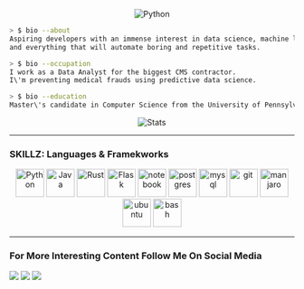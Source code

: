 <p align="center">
	<img title="Python" src="https://media1.giphy.com/media/L3bj6t3opdeNddYCyl/giphy.gif" />
 </p>

```bash
> $ bio --about
Aspiring developers with an immense interest in data science, machine learning,
and everything that will automate boring and repetitive tasks.

> $ bio --occupation
I work as a Data Analyst for the biggest CMS contractor.
I\'m preventing medical frauds using predictive data science.

> $ bio --education
Master\'s candidate in Computer Science from the University of Pennsylvania.
```


<p align="center">
  <img title="Stats" src="https://github-readme-stats.vercel.app/api?username=bexxmodd&show_icons=true&theme=synthwave"/>
</p>

-----
### SKILLZ: Languages & Framekworks

<p align="center">
	<img title="Python" src="https://i.imgur.com/kYqNRW2.png" height="50" />
  <img title="Java" src="https://i.imgur.com/LDa5yPp.png" height="50" />
	<img title="Rust" src="https://i.imgur.com/kou8DSj.png" height="50" />
	<img title="Flask" src="https://i.imgur.com/3PrfweW.png" height="50" />
  <img src="https://i.imgur.com/7pTyNw5.png" alt="notebook" height="50"/>
  <img src="https://i.imgur.com/DRtznPB.png" alt="postgres" height="50"/>
  <img src="https://i.imgur.com/DG1ai5x.png" alt="mysql" height="50"/>
  <img src="https://i.imgur.com/2f8ghU7.png" alt="git" height="50"/>
  <img src="https://i.imgur.com/ZjwYyO4.png" alt="manjaro" height="50"/>
  <img src="https://i.imgur.com/wiYdaql.png" alt="ubuntu" height="50"/>
  <img src="https://i.imgur.com/8ChUMCl.png" alt="bash" height="50"/>
</p>

----------
### For More Interesting Content Follow Me On Social Media

[<img src="https://i.imgur.com/fFlVB1c.png">](https://www.twitter.com/bexxmodd) [<img src="https://i.imgur.com/wcvwfoZ.png">](https://www.linkedin.com/in/bmodebadze) [<img src="https://i.imgur.com/gnDF5oQ.png">](https://www.github.com/bexxmodd) 
